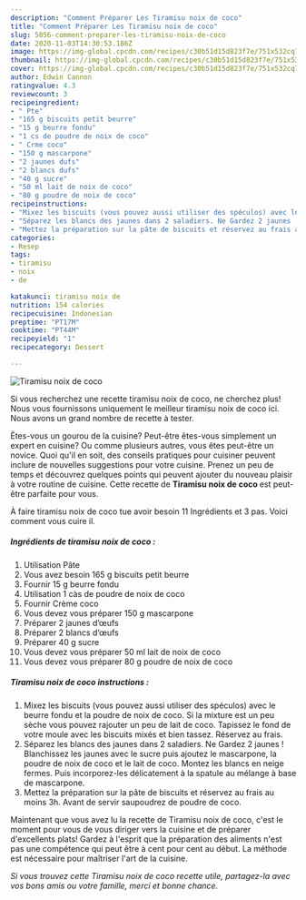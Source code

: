 ```yaml
---
description: "Comment Préparer Les Tiramisu noix de coco"
title: "Comment Préparer Les Tiramisu noix de coco"
slug: 5056-comment-preparer-les-tiramisu-noix-de-coco
date: 2020-11-03T14:30:53.186Z
image: https://img-global.cpcdn.com/recipes/c30b51d15d823f7e/751x532cq70/tiramisu-noix-de-coco-photo-principale-de-la-recette.jpg
thumbnail: https://img-global.cpcdn.com/recipes/c30b51d15d823f7e/751x532cq70/tiramisu-noix-de-coco-photo-principale-de-la-recette.jpg
cover: https://img-global.cpcdn.com/recipes/c30b51d15d823f7e/751x532cq70/tiramisu-noix-de-coco-photo-principale-de-la-recette.jpg
author: Edwin Cannon
ratingvalue: 4.3
reviewcount: 3
recipeingredient:
- " Pte"
- "165 g biscuits petit beurre"
- "15 g beurre fondu"
- "1 cs de poudre de noix de coco"
- " Crme coco"
- "150 g mascarpone"
- "2 jaunes dufs"
- "2 blancs dufs"
- "40 g sucre"
- "50 ml lait de noix de coco"
- "80 g poudre de noix de coco"
recipeinstructions:
- "Mixez les biscuits (vous pouvez aussi utiliser des spéculos) avec le beurre fondu et la poudre de noix de coco. Si la mixture est un peu sèche vous pouvez rajouter un peu de lait de coco. Tapissez le fond de votre moule avec les biscuits mixés et bien tassez. Réservez au frais."
- "Séparez les blancs des jaunes dans 2 saladiers. Ne Gardez 2 jaunes ! Blanchissez les jaunes avec le sucre puis ajoutez le mascarpone, la poudre de noix de coco et le lait de coco. Montez les blancs en neige fermes. Puis incorporez-les délicatement à la spatule au mélange à base de mascarpone."
- "Mettez la préparation sur la pâte de biscuits et réservez au frais au moins 3h. Avant de servir saupoudrez de poudre de coco."
categories:
- Resep
tags:
- tiramisu
- noix
- de

katakunci: tiramisu noix de 
nutrition: 154 calories
recipecuisine: Indonesian
preptime: "PT17M"
cooktime: "PT44M"
recipeyield: "1"
recipecategory: Dessert

---
```



![Tiramisu noix de coco](https://img-global.cpcdn.com/recipes/c30b51d15d823f7e/751x532cq70/tiramisu-noix-de-coco-photo-principale-de-la-recette.jpg)

Si vous recherchez une recette tiramisu noix de coco, ne cherchez plus! Nous vous fournissons uniquement le meilleur tiramisu noix de coco ici. Nous avons un grand nombre de recette à tester.

Êtes-vous un gourou de la cuisine? Peut-être êtes-vous simplement un expert en cuisine? Ou comme plusieurs autres, vous êtes peut-être un novice. Quoi qu'il en soit, des conseils pratiques pour cuisiner peuvent inclure de nouvelles suggestions pour votre cuisine. Prenez un peu de temps et découvrez quelques points qui peuvent ajouter du nouveau plaisir à votre routine de cuisine. Cette recette de <strong> Tiramisu noix de coco </strong> est peut-être parfaite pour vous.

<!--inarticleads1-->

À faire tiramisu noix de coco tue avoir besoin 11 Ingrédients et 3 pas. Voici comment vous cuire il.

##### Ingrédients de tiramisu noix de coco :

1. Utilisation  Pâte
1. Vous avez besoin 165 g biscuits petit beurre
1. Fournir 15 g beurre fondu
1. Utilisation 1 càs de poudre de noix de coco
1. Fournir  Crème coco
1. Vous devez vous préparer 150 g mascarpone
1. Préparer 2 jaunes d’œufs
1. Préparer 2 blancs d’œufs
1. Préparer 40 g sucre
1. Vous devez vous préparer 50 ml lait de noix de coco
1. Vous devez vous préparer 80 g poudre de noix de coco




<!--inarticleads2-->

##### Tiramisu noix de coco instructions :

1. Mixez les biscuits (vous pouvez aussi utiliser des spéculos) avec le beurre fondu et la poudre de noix de coco. Si la mixture est un peu sèche vous pouvez rajouter un peu de lait de coco. Tapissez le fond de votre moule avec les biscuits mixés et bien tassez. Réservez au frais.
1. Séparez les blancs des jaunes dans 2 saladiers. Ne Gardez 2 jaunes ! Blanchissez les jaunes avec le sucre puis ajoutez le mascarpone, la poudre de noix de coco et le lait de coco. Montez les blancs en neige fermes. Puis incorporez-les délicatement à la spatule au mélange à base de mascarpone.
1. Mettez la préparation sur la pâte de biscuits et réservez au frais au moins 3h. Avant de servir saupoudrez de poudre de coco.




<!--inarticleads1-->

<p>
Maintenant que vous avez lu la recette de Tiramisu noix de coco, c'est le moment pour vous de vous diriger vers la cuisine et de préparer d'excellents plats! Gardez à l'esprit que la préparation des aliments n'est pas une compétence qui peut être à cent pour cent au début. La méthode est nécessaire pour maîtriser l'art de la cuisine.
</p>

<p>
<i>Si vous trouvez cette Tiramisu noix de coco recette utile, partagez-la avec vos bons amis ou votre famille, merci et bonne chance.</i>
</p>
